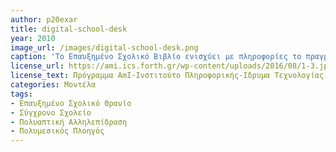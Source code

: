 ```yaml
---
author: p20exar
title: digital-school-desk
year: 2010 
image_url: /images/digital-school-desk.png
caption: 'Το Επαυξημένο Σχολικό Βιβλίο ενισχύει με πληροφορίες το πραγματικό βιβλίο, ενσωματώνοντας γραφή και υποστηρίζοντας τη διαδικασία εκμάθησης μέσω της παροχής βοηθητικού περιεχομένου σχετικού με το γνωστικό αντικείμενο. Τα σημεία ενδιαφέροντος μέσα σε μία σελίδα μπορούν να επιλεγούν και στη συνέχεια το σχετικό περιεχόμενο συγκεντρώνεται και εμφανίζεται δυναμικά.'
license_url: https://ami.ics.forth.gr/wp-content/uploads/2016/08/1-3.jpg
license_text: Πρόγραμμα AmI-Ινστιτούτο Πληροφορικής-Ιδρυμα Τεχνολογίας & Έρευνας
categories: Μοντέλα
tags:
- Επαυξημένο Σχολικό Θρανίο
- Σύγχρονο Σχολείο
- Πολυαπτική Αλληλεπίδραση
- Πολυμεσικός Πλοηγός
---
```

